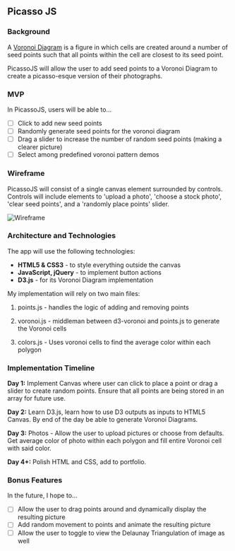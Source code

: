 ## Picasso JS

### Background

A [Voronoi Diagram](https://en.wikipedia.org/wiki/Voronoi_diagram) is a figure in which cells are created around a number of seed points such that all points within the cell are closest to its seed point.

PicassoJS will allow the user to add seed points to a Voronoi Diagram to create a picasso-esque version of their photographs.


### MVP
In PicassoJS, users will be able to...

- [ ] Click to add new seed points
- [ ] Randomly generate seed points for the voronoi diagram
- [ ] Drag a slider to increase the number of random seed points (making a clearer picture)
- [ ] Select among predefined voronoi pattern demos

### Wireframe

PicassoJS will consist of a single canvas element surrounded by controls. Controls will include elements to 'upload a photo', 'choose a stock photo', 'clear seed points', and a 'randomly place points' slider.

![Wireframe](/wireframe.png)

### Architecture and Technologies

The app will use the following technologies:
* **HTML5 & CSS3** - to style everything outside the canvas
* **JavaScript, jQuery** - to implement button actions
* **D3.js** - for its Voronoi Diagram implementation

My implementation will rely on two main files:
1. points.js - handles the logic of adding and removing points

2. voronoi.js - middleman between d3-voronoi and points.js to generate the Voronoi cells

3. colors.js - Uses voronoi cells to find the average color within each polygon


### Implementation Timeline
**Day 1:** Implement Canvas where user can click to place a point or drag a slider to create random points. Ensure that all points are being stored in an array for future use.

**Day 2:** Learn D3.js, learn how to use D3 outputs as inputs to HTML5 Canvas. By end of the day be able to generate Voronoi Diagrams.

**Day 3:** Photos - Allow the user to upload pictures or choose from defaults. Get average color of photo within each polygon and fill entire Voronoi cell with said color.

**Day 4+:** Polish HTML and CSS, add to portfolio.

### Bonus Features
In the future, I hope to...
- [ ] Allow the user to drag points around and dynamically display the resulting picture
- [ ] Add random movement to points and animate the resulting picture
- [ ] Allow the user to toggle to view the Delaunay Triangulation of image as well
